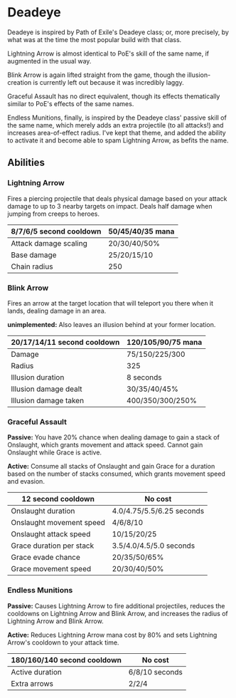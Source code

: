 # Deadeye

Deadeye is inspired by Path of Exile's Deadeye class; or, more precisely, by what was at the time the most popular build with that class.

Lightning Arrow is almost identical to PoE's skill of the same name, if augmented in the usual way.

Blink Arrow is again lifted straight from the game, though the illusion-creation is currently left out because it was incredibly laggy.

Graceful Assault has no direct equivalent, though its effects thematically similar to PoE's effects of the same names.
 
Endless Munitions, finally, is inspired by the Deadeye class' passive skill of the same name,
which merely adds an extra projectile (to all attacks!) and increases area-of-effect radius. I've kept that theme, and added the ability to activate it and become able to spam Lightning Arrow, as befits the name. 

## Abilities

### Lightning Arrow

Fires a piercing projectile that deals physical damage based on your attack damage to up to 3 nearby targets on impact. Deals half damage when jumping from creeps to heroes.

| 8/7/6/5 second cooldown | 50/45/40/35 mana |
|---|---|
| Attack damage scaling | 20/30/40/50% |
| Base damage | 25/20/15/10 |
| Chain radius | 250 |

### Blink Arrow

Fires an arrow at the target location that will teleport you there when it lands, dealing damage in an area.

**unimplemented:** Also leaves an illusion behind at your former location.

| 20/17/14/11 second cooldown | 120/105/90/75 mana |
|---|---|
| Damage | 75/150/225/300 |
| Radius | 325 |
| Illusion duration | 8 seconds |
| Illusion damage dealt | 30/35/40/45% |
| Illusion damage taken | 400/350/300/250% |

### Graceful Assault
**Passive:** You have 20% chance when dealing damage to gain a stack of Onslaught, which grants movement and attack speed. Cannot gain Onslaught while Grace is active.

**Active:** Consume all stacks of Onslaught and gain Grace for a duration based on the number of stacks consumed, which grants movement speed and evasion.

| 12 second cooldown | No cost |
|---|---|
| Onslaught duration | 4.0/4.75/5.5/6.25 seconds |
| Onslaught movement speed | 4/6/8/10 |
| Onslaught attack speed | 10/15/20/25 |
| Grace duration per stack | 3.5/4.0/4.5/5.0 seconds |
| Grace evade chance | 20/35/50/65% |
| Grace movement speed | 20/30/40/50% |

### Endless Munitions

**Passive:** Causes Lightning Arrow to fire additional projectiles, reduces the cooldowns on Lightning Arrow and Blink Arrow, and increases the radius of Lightning Arrow and Blink Arrow.

**Active:** Reduces Lightning Arrow mana cost by 80% and sets Lightning Arrow's cooldown to your attack time.

| 180/160/140 second cooldown | No cost |
|---|---|
| Active duration | 6/8/10 seconds |
| Extra arrows | 2/2/4 |